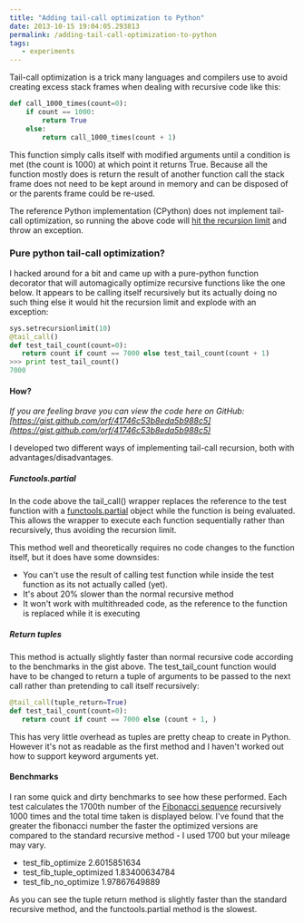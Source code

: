 ```yaml
---
title: "Adding tail-call optimization to Python"
date: 2013-10-15 19:04:05.293813
permalink: /adding-tail-call-optimization-to-python
tags:
   - experiments
---
```


Tail-call optimization is a trick many languages and compilers use to avoid creating excess stack frames when dealing with recursive code like this:

~~~~python
def call_1000_times(count=0):
    if count == 1000:
        return True
    else:
        return call_1000_times(count + 1)
~~~~

This function simply calls itself with modified arguments until a condition is met (the count is 1000) at which point it returns True. Because all the function mostly does is return the result of another function call the stack frame does not need to be kept around in memory and can be disposed of or the parents frame could be re-used.

The reference Python implementation (CPython) does not implement tail-call optimization, so running the above code will [hit the recursion limit](http://docs.python.org/2/library/sys.html#sys.getrecursionlimit) and throw an exception.

### Pure python tail-call optimization?
I hacked around for a bit and came up with a pure-python function decorator that will automagically optimize recursive functions like the one below. It appears to be calling itself recursively but its actually doing no such thing else it would hit the recursion limit and explode with an exception:

~~~~python
sys.setrecursionlimit(10)
@tail_call()
def test_tail_count(count=0):
   return count if count == 7000 else test_tail_count(count + 1)
>>> print test_tail_count()
7000
~~~~

#### How?
*If you are feeling brave you can view the code here on GitHub: [https://gist.github.com/orf/41746c53b8eda5b988c5](https://gist.github.com/orf/41746c53b8eda5b988c5)*

I developed two different ways of implementing tail-call recursion, both with advantages/disadvantages.

##### Functools.partial

In the code above the tail_call() wrapper replaces the reference to the test function with a [functools.partial](http://docs.python.org/2/library/functools.html#functools.partial) object while the function is being evaluated. This allows the wrapper to execute each function sequentially rather than recursively, thus avoiding the recursion limit.

This method well and theoretically requires no code changes to the function itself, but it does have some downsides:

   * You can't use the result of calling test function while inside the test function as its not actually called (yet).
   * It's about 20% slower than the normal recursive method
   * It won't work with multithreaded code, as the reference to the function is replaced while it is executing

##### Return tuples
This method is actually slightly faster than normal recursive code according to the benchmarks in the gist above. The test_tail_count function would have to be changed to return a tuple of arguments to be passed to the next call rather than pretending to call itself recursively:

~~~~python
@tail_call(tuple_return=True)
def test_tail_count(count=0):
   return count if count == 7000 else (count + 1, )
~~~~

This has very little overhead as tuples are pretty cheap to create in Python. However it's not as readable as the first method and I haven't worked out how to support keyword arguments yet.

#### Benchmarks
I ran some quick and dirty benchmarks to see how these performed. Each test calculates the 1700th number of the [Fibonacci sequence](http://en.wikipedia.org/wiki/Fibonacci_number) recursively 1000 times and the total time taken is displayed below. I've found that the greater the fibonacci number the faster the optimized versions are compared to the standard recursive method - I used 1700 but your mileage may vary.

   * test_fib_optimize 2.6015851634
   * test_fib_tuple_optimized 1.83400634784
   * test_fib_no_optimize 1.97867649889

As you can see the tuple return method is slightly faster than the standard recursive method, and the functools.partial method is the slowest.


    